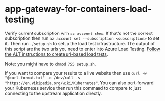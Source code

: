 # app-gateway-for-containers-load-testing

Verify current subscription with `az account show`. If that's not the correct subscription then run `az account set --subscription <subscription>` to set it. Then run `./setup.sh` to setup the load test infrastructure. The output of this script are the two urls you need to enter into Azure Load Testing. [Follow the ALT instructions to create url-based load tests](https://learn.microsoft.com/en-us/azure/load-testing/quickstart-create-and-run-load-test?wt.mc_id=loadtesting_acomresources_webpage_cnl&tabs=azure-cli#create-an-azure-load-testing-resource).

Note: you might have to `chmod 755 setup.sh`.

If you want to compare your results to a live website then use `curl -w "@curl-format.txt" -o /dev/null -s "https://en.wikipedia.org/wiki/Kubernetes"`. You can also port-forward your Kubernetes service then run this command to compare to just connecting to the upstream application directly.

